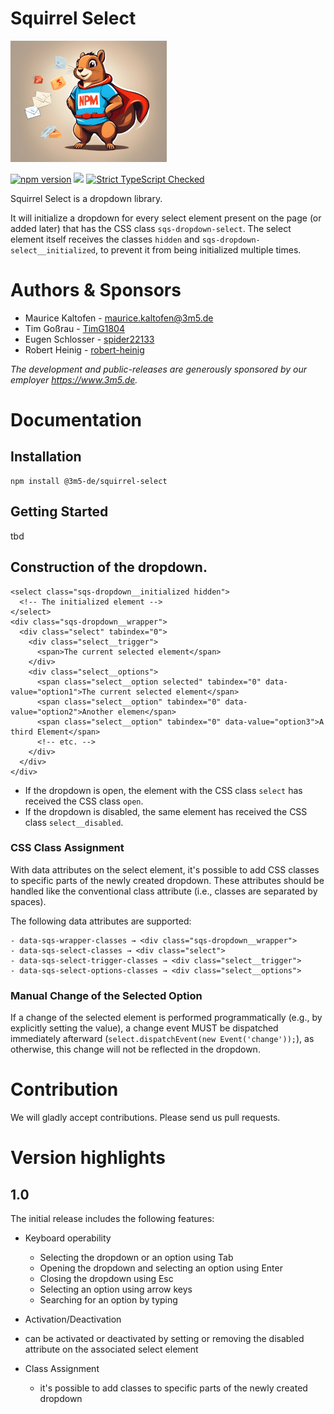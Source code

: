 # Squirrel Select

![Exploding Squirrels](logo_250.jpeg)

[![npm version](https://badge.fury.io/js/@3m5-de%2Fsquirrel-select.svg)](https://badge.fury.io/js/@3m5-de%2Fsquirrel-select) 
[![](https://badgen.net/badge/license/MIT)]()
[![Strict TypeScript Checked](https://badgen.net/badge/TS/Strict "Strict TypeScript Checked")](https://www.typescriptlang.org)

Squirrel Select is a dropdown library.

It will initialize a dropdown for every select element present on the page (or added later) that has the CSS class `sqs-dropdown-select`.
The select element itself receives the classes `hidden` and `sqs-dropdown-select__initialized`, to prevent it from being initialized multiple times.

# Authors & Sponsors

* Maurice Kaltofen - [maurice.kaltofen@3m5.de](mailto:maurice.kaltofen@3m5.de)
* Tim Goßrau - [TimG1804](https://github.com/TimG1804)
* Eugen Schlosser - [spider22133](https://github.com/spider22133)
* Robert Heinig - [robert-heinig](https://github.com/robert-heinig)

*The development and public-releases are generously sponsored by our employer https://www.3m5.de.*

# Documentation

## Installation
```
npm install @3m5-de/squirrel-select
```

## Getting Started

tbd


## Construction of the dropdown.

```
<select class="sqs-dropdown__initialized hidden">
  <!-- The initialized element -->
</select>
<div class="sqs-dropdown__wrapper">
  <div class="select" tabindex="0">
    <div class="select__trigger">
      <span>The current selected element</span>
    </div>
    <div class="select__options">
      <span class="select__option selected" tabindex="0" data-value="option1">The current selected element</span>
      <span class="select__option" tabindex="0" data-value="option2">Another elemen</span>
      <span class="select__option" tabindex="0" data-value="option3">A third Element</span>
      <!-- etc. -->
    </div>
  </div>
</div>
```

- If the dropdown is open, the element with the CSS class `select` has received the CSS class `open`.
- If the dropdown is disabled, the same element has received the CSS class `select__disabled`.

### CSS Class Assignment

With data attributes on the select element, it's possible to add CSS classes to specific parts of the newly created dropdown.
These attributes should be handled like the conventional class attribute (i.e., classes are separated by spaces).

The following data attributes are supported:

    - data-sqs-wrapper-classes → <div class="sqs-dropdown__wrapper">
    - data-sqs-select-classes → <div class="select">
    - data-sqs-select-trigger-classes → <div class="select__trigger">
    - data-sqs-select-options-classes → <div class="select__options">

### Manual Change of the Selected Option

If a change of the selected element is performed programmatically (e.g., by explicitly setting the value),
a change event MUST be dispatched immediately afterward (`select.dispatchEvent(new Event('change'));`), as otherwise, this change will not be reflected in the dropdown.

# Contribution

We will gladly accept contributions. Please send us pull requests.

# Version highlights

## 1.0
The initial release includes the following features:

- Keyboard operability

  - Selecting the dropdown or an option using Tab
  - Opening the dropdown and selecting an option using Enter
  - Closing the dropdown using Esc
  - Selecting an option using arrow keys
  - Searching for an option by typing

- Activation/Deactivation
- can be activated or deactivated by setting or removing the disabled attribute on the associated select element

- Class Assignment
  - it's possible to add classes to specific parts of the newly created dropdown
